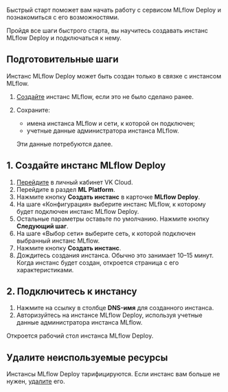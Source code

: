 Быстрый старт поможет вам начать работу с сервисом MLflow Deploy и познакомиться с его возможностями.

Пройдя все шаги быстрого старта, вы научитесь создавать инстанс MLflow Deploy и подключаться к нему.

## Подготовительные шаги

<info>

Инстанс MLflow Deploy может быть создан только в связке с инстансом MLflow.

</info>

1. [Создайте](../../mlflow/quick-start/#1_create_mlflow) инстанс MLflow, если это не было сделано ранее.
1. Сохраните:

    - имена инстанса MLflow и сети, к которой он подключен;
    - учетные данные администратора инстанса MLflow.

    Эти данные потребуются далее.

## 1. Создайте инстанс MLflow Deploy

1. [Перейдите](https://msk.cloud.vk.com/app/) в личный кабинет VK Cloud.
1. Перейдите в раздел **ML Platform**.
1. Нажмите кнопку **Создать инстанс** в карточке **MLflow Deploy**.
1. На шаге «Конфигурация» выберите инстанс MLflow, к которому будет подключен инстанс MLflow Deploy.
1. Остальные параметры оставьте по умолчанию. Нажмите кнопку **Следующий шаг**.
1. На шаге «Выбор сети» выберите сеть, к которой подключен выбранный инстанс MLflow.
1. Нажмите кнопку **Создать инстанс**.
1. Дождитесь создания инстанса. Обычно это занимает 10–15 минут. Когда инстанс будет создан, откроется страница с его характеристиками.

## 2. Подключитесь к инстансу

1. Нажмите на ссылку в столбце **DNS-имя** для созданного инстанса.
1. Авторизуйтесь на инстансе MLflow Deploy, используя учетные данные администратора инстанса MLflow.

Откроется рабочий стол инстанса MLflow Deploy.

## Удалите неиспользуемые ресурсы

Инстансы MLflow Deploy тарифицируются. Если инстанс вам больше не нужен, [удалите](../service-management/manage#delete) его.
